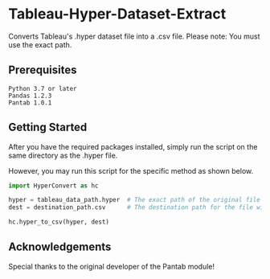 # Tableau-Hyper-Dataset-Extract

Converts Tableau's .hyper dataset file into a .csv file.
Please note: You must use the exact path.

## Prerequisites
```
Python 3.7 or later
Pandas 1.2.3
Pantab 1.0.1
```

## Getting Started

After you have the required packages installed, simply run the script on the same directory as the .hyper file.

However, you may run this script for the specific method as shown below.

```python
import HyperConvert as hc

hyper = tableau_data_path.hyper  # The exact path of the original file with the .hyper extension
dest = destination_path.csv      # The destination path for the file with the .csv extension

hc.hyper_to_csv(hyper, dest)
```

## Acknowledgements
Special thanks to the original developer of the Pantab module!

